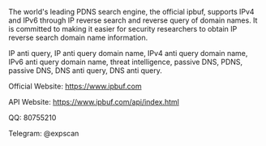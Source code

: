 The world's leading PDNS search engine, the official ipbuf, supports IPv4 and IPv6 through IP reverse search and reverse query of domain names. It is committed to making it easier for security researchers to obtain IP reverse search domain name information.

IP anti query, IP anti query domain name, IPv4 anti query domain name, IPv6 anti query domain name, threat intelligence, passive DNS, PDNS, passive DNS, DNS anti query, DNS anti query.

Official Website: https://www.ipbuf.com

API Website: https://www.ipbuf.com/api/index.html

QQ: 80755210

Telegram: @expscan

